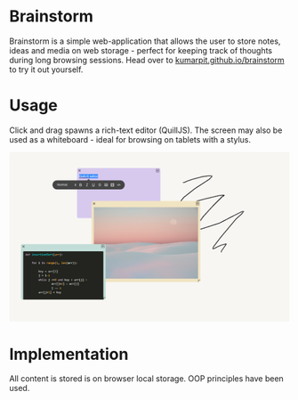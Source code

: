 # Brainstorm
Brainstorm is a simple web-application that allows the user to store notes, ideas and media on web storage - perfect for keeping track of thoughts during long browsing sessions. Head over to [kumarpit.github.io/brainstorm](https://kumarpit.github.io/brainstorm/) to try it out yourself.

# Usage
Click and drag spawns a rich-text editor (QuillJS). The screen may also be used as a whiteboard - ideal for browsing on tablets with a stylus.

![brainstorm screenshot](https://github.com/kumarpit/brainstorm/blob/main/imgs/Screenshot%20(117).png)

# Implementation
All content is stored is on browser local storage. OOP principles have been used.
